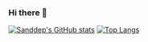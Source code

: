 ### Hi there 👋

[![Sanddep's GitHub stats](https://github-readme-stats.vercel.app/api?username=sandeep-hunt)](https://github.com/anuraghazra/github-readme-stats)
[![Top Langs](https://github-readme-stats.vercel.app/api/top-langs/?username=sandeep-hunt)](https://github.com/anuraghazra/github-readme-stats)
